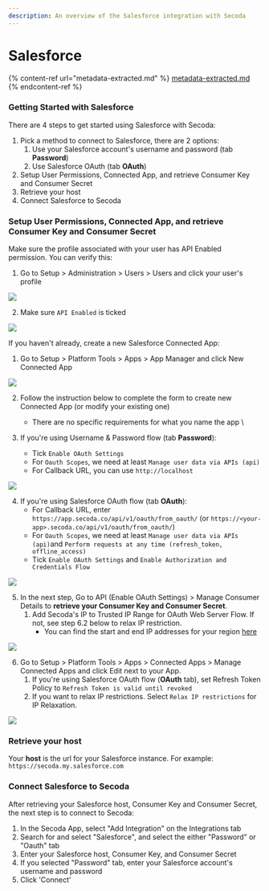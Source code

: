 ```yaml
---
description: An overview of the Salesforce integration with Secoda
---
```


# Salesforce

{% content-ref url="metadata-extracted.md" %}
[metadata-extracted.md](metadata-extracted.md)
{% endcontent-ref %}

### Getting Started with Salesforce

There are 4 steps to get started using Salesforce with Secoda:

1. Pick a method to connect to Salesforce, there are 2 options:
   1. Use your Salesforce account's username and password (tab **Password**)
   2. Use Salesforce OAuth (tab **OAuth**)
2. Setup User Permissions, Connected App, and retrieve Consumer Key and Consumer Secret
3. Retrieve your host
4. Connect Salesforce to Secoda

### Setup User Permissions, Connected App, and retrieve Consumer Key and Consumer Secret

Make sure the profile associated with your user has API Enabled permission. You can verify this:

1. Go to Setup > Administration > Users > Users and click your user's profile

![](https://secoda-public-media-assets.s3.amazonaws.com/image%20\(3\)%20\(1\).png)

2. Make sure `API Enabled` is ticked

![](https://secoda-public-media-assets.s3.amazonaws.com/image%20\(1\)%20\(4\).png)

If you haven't already, create a new Salesforce Connected App:

1. Go to Setup > Platform Tools > Apps > App Manager and click New Connected App

![](https://secoda-public-media-assets.s3.amazonaws.com/image%20\(6\)%20\(3\).png)

2. Follow the instruction below to complete the form to create new Connected App (or modify your existing one)&#x20;
   * There are no specific requirements for what you name the app \

3. If you're using Username & Password flow (tab **Password**):
   * Tick `Enable OAuth Settings`
   * For `Oauth Scopes`, we need at least `Manage user data via APIs (api)`
   * For Callback URL, you can use `http://localhost`

![](https://secoda-public-media-assets.s3.amazonaws.com/image%20\(5\).png)

4. If you're using Salesforce OAuth flow (tab **OAuth**):
   * For Callback URL, enter `https://app.secoda.co/api/v1/oauth/from_oauth/` (or `https://<your-app>.secoda.co/api/v1/oauth/from_oauth/`)
   * For `Oauth Scopes`, we need at least `Manage user data via APIs (api)`and `Perform requests at any time (refresh_token, offline_access)`
   * Tick `Enable OAuth Settings` and `Enable Authorization and Credentials Flow`

![](https://secoda-public-media-assets.s3.amazonaws.com/image%20\(3\)%20\(2\).png)

5. In the next step, Go to API (Enable OAuth Settings) > Manage Consumer Details to **retrieve your Consumer Key and Consumer Secret**.
   1. Add Secoda's IP to Trusted IP Range for OAuth Web Server Flow. If not, see step 6.2 below to relax IP restriction.
      * You can find the start and end IP addresses for your region [here](https://docs.secoda.co/faq#what-are-the-ip-addresses-for-secoda)

![](https://secoda-public-media-assets.s3.amazonaws.com/image%20\(16\)%20\(1\).png)

6. Go to Setup > Platform Tools > Apps > Connected Apps > Manage Connected Apps and click Edit next to your App.
   1. If you're using Salesforce OAuth flow (**OAuth** tab), set Refresh Token Policy to `Refresh Token is valid until revoked`
   2. If you want to relax IP restrictions. Select `Relax IP restrictions` for IP Relaxation.

![](https://secoda-public-media-assets.s3.amazonaws.com/image%20\(12\).png)

### Retrieve your host

Your **host** is the url for your Salesforce instance. For example: `https://secoda.my.salesforce.com`

### **Connect Salesforce to Secoda** <a href="#h_757a3b000b" id="h_757a3b000b"></a>

After retrieving your Salesforce host, Consumer Key and Consumer Secret, the next step is to connect to Secoda:

1. In the Secoda App, select "Add Integration" on the Integrations tab
2. Search for and select "Salesforce", and select the either "Password" or "Oauth" tab
3. Enter your Salesforce host, Consumer Key, and Consumer Secret
4. If you selected "Password" tab, enter your Salesforce account's username and password
5. Click 'Connect'
